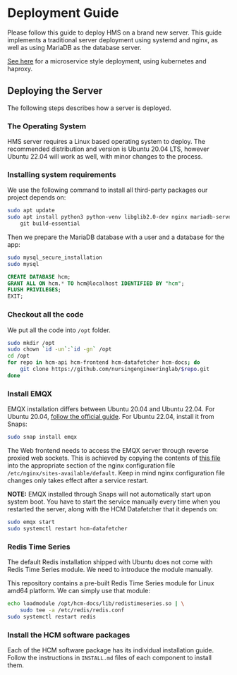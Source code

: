 # Deployment Guide

Please follow this guide to deploy HMS on a brand new server. This guide
implements a traditional server deployment using systemd and nginx, as well as
using MariaDB as the database server.

[See here](https://github.com/nursingengineeringlab/hcm-k8s) for a microservice
style deployment, using kubernetes and haproxy.

## Deploying the Server

The following steps describes how a server is deployed.

### The Operating System

HMS server requires a Linux based operating system to deploy. The recommended
distribution and version is Ubuntu 20.04 LTS, however Ubuntu 22.04 will work as
well, with minor changes to the process.

### Installing system requirements

We use the following command to install all third-party packages our project
depends on:

```bash
sudo apt update
sudo apt install python3 python-venv libglib2.0-dev nginx mariadb-server redis \
    git build-essential
```

Then we prepare the MariaDB database with a user and a database for the app:

```bash
sudo mysql_secure_installation
sudo mysql
```

```sql
CREATE DATABASE hcm;
GRANT ALL ON hcm.* TO hcm@localhost IDENTIFIED BY "hcm";
FLUSH PRIVILEGES;
EXIT;
```

### Checkout all the code

We put all the code into `/opt` folder.

```bash
sudo mkdir /opt
sudo chown `id -un`:`id -gn` /opt
cd /opt
for repo in hcm-api hcm-frontend hcm-datafetcher hcm-docs; do
	git clone https://github.com/nursingengineeringlab/$repo.git
done
```

### Install EMQX

EMQX installation differs between Ubuntu 20.04 and Ubuntu 22.04. For Ubuntu
20.04, [follow the official guide](https://www.emqx.io/downloads?os=Ubuntu). For
Ubuntu 22.04, install it from Snaps:

```bash
sudo snap install emqx
```

The Web frontend needs to access the EMQX server through reverse proxied web
sockets. This is achieved by copying the contents of
[this file](etc/emqx.nginx.conf) into the appropriate section of the nginx
configuration file `/etc/nginx/sites-available/default`. Keep in mind nginx
configuration file changes only takes effect after a service restart.

**NOTE:** EMQX installed through Snaps will not automatically start upon system
boot. You have to start the service manually every time when you restarted the
server, along with the HCM Datafetcher that it depends on:

```bash
sudo emqx start
sudo systemctl restart hcm-datafetcher
```

### Redis Time Series

The default Redis installation shipped with Ubuntu does not come with Redis Time
Series module. We need to introduce the module manually.

This repository contains a pre-built Redis Time Series module for Linux amd64
platform. We can simply use that module:

```bash
echo loadmodule /opt/hcm-docs/lib/redistimeseries.so | \
	sudo tee -a /etc/redis/redis.conf
sudo systemctl restart redis
```

### Install the HCM software packages

Each of the HCM software package has its individual installation guide. Follow
the instructions in `INSTALL.md` files of each component to install them.
